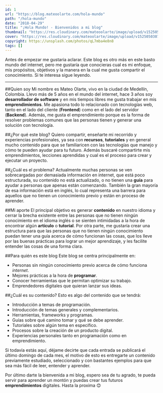 ```yaml
---
id: 1
url: "https://blog.mateoolarte.com/hola-mundo"
path: "/hola-mundo"
date: "2018-04-29"
title: "¡Hola Mundo! - Bienvenidos a mi blog"
thumbnail: "https://res.cloudinary.com/mateoolarte/image/upload/v1525050307/blog/hola-mundo/thumbnail-hola-mundo.jpg"
cover: "https://res.cloudinary.com/mateoolarte/image/upload/v1525050307/blog/hola-mundo/cover-hola-mundo.jpg"
copyright: https://unsplash.com/photos/qL7mba4e8n8
tags: []
---
```


Antes de empezar me gustaria aclarar. Este blog es otro más en este basto mundo del internet, pero me gustaría que conocieras cual es mi enfoque, mis propósitos, objetivos y la manera en la cual me gusta compartir el conocimiento. Si te interesa sigue leyendo.

---

##Quien soy
Mi nombre es Mateo Olarte, vivo en la ciudad de Medellín, Colombia. Llevo más de 5 años en el mundo del internet, hace 3 años soy **desarrollador de software** y en mis tiempos libres me gusta trabajar en mis **emprendimientos**. Me apasiona todo lo relacionado con tecnologías web, tanto en el lado del cliente (**Frontend**) como en el lado del servidor (**Backend**). Además, me gusta el emprendimiento porque es la forma de resolver problemas comunes que las personas tienen y generar una solución con tecnología.

##¿Por qué este blog?
Quiero compartir, enseñarte mi recorrido y experiencias profesionales, ya sea con **recursos**, **tutoriales** y en general mucho contenido para que se familiaricen con las tecnologías que manejo y cómo te pueden ayudar para tu futuro. Además buscaré compartirte mis emprendimientos, lecciones aprendidas y cual es el proceso para crear y ejecutar un proyecto.

##¿Cuál es el problema?
Actualmente muchas personas se ven sobrecargadas por demasiada información en internet, que está poco estructurada, su contenido no está actualizado, o no tienen una **guía** para ayudar a personas que apenas están comenzando. También la gran mayoría de esa información está en inglés, lo cual representa una barrera para aquellos que no tienen un conocimiento previo y están en proceso de aprender.

##Mi aporte
El principal objetivo es generar **contenido** en nuestro idioma y cerrar la brecha existente entre las personas que no tienen ningún conocimiento en el idioma inglés o se sienten intimidadas a la hora de encontrar algún **artículo** o **tutorial**. Por otra parte, me gustaría crear una estructura para que las personas que no tienen ningún conocimiento puedan tener una guía acerca de cómo funcionan las cosas, que los lleve por las buenas prácticas para lograr un mejor aprendizaje, y les facilite entender las cosas de una forma clara.

##Para quién es este blog
Este blog se centra principalmente en:

* Personas sin ningún conocimiento previo acerca de cómo funciona _internet_.
* Mejores prácticas a la hora de **programar**.
* Conocer herramientas que le permitan optimizar su trabajo.
* Emprendedores digitales que quieran lanzar sus ideas.

##¿Cuál es su contenido?
Esto es algo del contenido que se tendrá:

* Introducción a temas de programación.
* Introducción de temas generales y complementarios.
* Herramientas, frameworks y programas.
* Guías sobre qué camino tomar y qué se debe aprender.
* Tutoriales sobre algún tema en específico.
* Procesos sobre la creación de un producto digital.
* Experiencias personales tanto en programación como en emprendimiento.

Si todavía estás aquí, déjame decirte que cada entrada se publicará el último domingo de cada mes, el motivo de esto es entregarte un contenido previamente estudiado, seleccionado y con bastantes ejemplos para que sea más fácil de leer, entender y aprender.

Por último darte la bienvenida a mi blog, espero sea de tu agrado, te pueda servir para aprender un montón y puedas crear tus futuros **emprendimientos** digitales. Hasta la proxima :blush: